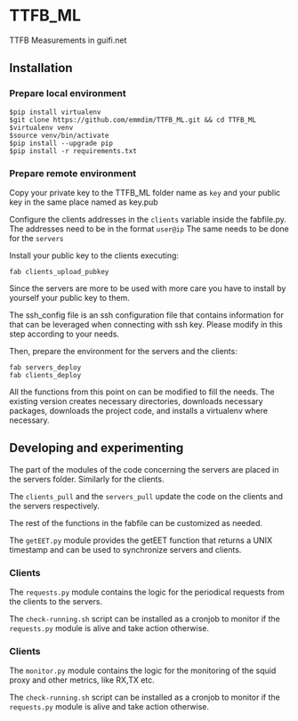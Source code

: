 # TTFB_ML
TTFB Measurements in guifi.net 

## Installation

### Prepare local environment
```
$pip install virtualenv
$git clone https://github.com/emmdim/TTFB_ML.git && cd TTFB_ML
$virtualenv venv
$source venv/bin/activate
$pip install --upgrade pip
$pip install -r requirements.txt 
```
###  Prepare remote environment

Copy your private key to the TTFB_ML folder name as `key` and your public key in the same place named as key.pub

Configure the clients addresses in the `clients` variable inside the fabfile.py. The addresses need to be in the format `user@ip`
The same needs to be done for the `servers`

Install your public key to the clients executing:
```
fab clients_upload_pubkey
```
Since the servers are more to be used with more care you have to install by yourself your public key to them.

The ssh_config file is an ssh configuration file that contains information for that can be leveraged when connecting with ssh key. Please modify  in this step according to your needs.

Then, prepare the environment for the servers and the clients:
```
fab servers_deploy
fab clients_deploy
```
All the functions from this point on can be modified to fill the needs. The existing version creates necessary directories, downloads necessary packages, downloads the project code, and installs a virtualenv where necessary.

## Developing and experimenting
The part of the modules of the code concerning the servers are placed in the servers folder. Similarly for the clients.

The `clients_pull` and the `servers_pull` update the code on the clients and the servers respectively.

The rest of the functions in the fabfile can be customized as needed.

The `getEET.py` module provides the getEET function that returns a UNIX timestamp and can be used to synchronize servers and clients.

### Clients
The `requests.py` module contains the logic for the periodical requests from the clients to the servers.

The `check-running.sh` script can be installed as a cronjob to monitor if the `requests.py` module is alive and take action otherwise.

### Clients
The `monitor.py` module contains the logic for the monitoring of the squid proxy and other metrics, like RX,TX etc.

The `check-running.sh` script can be installed as a cronjob to monitor if the `requests.py` module is alive and take action otherwise.
